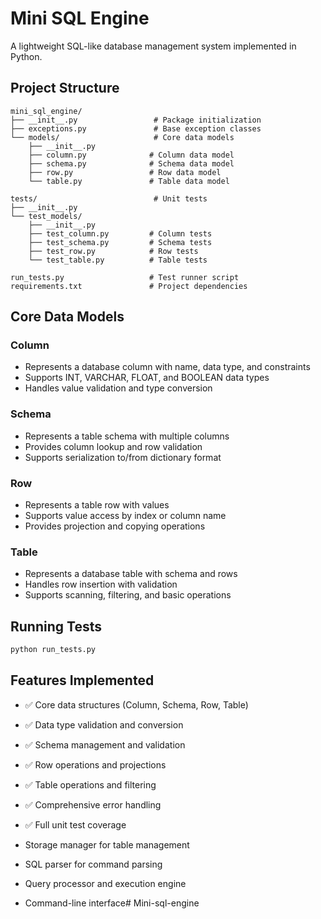 # Mini SQL Engine

A lightweight SQL-like database management system implemented in Python.

## Project Structure

```
mini_sql_engine/
├── __init__.py                 # Package initialization
├── exceptions.py               # Base exception classes
└── models/                     # Core data models
    ├── __init__.py
    ├── column.py              # Column data model
    ├── schema.py              # Schema data model  
    ├── row.py                 # Row data model
    └── table.py               # Table data model

tests/                          # Unit tests
├── __init__.py
└── test_models/
    ├── __init__.py
    ├── test_column.py         # Column tests
    ├── test_schema.py         # Schema tests
    ├── test_row.py            # Row tests
    └── test_table.py          # Table tests

run_tests.py                   # Test runner script
requirements.txt               # Project dependencies
```

## Core Data Models

### Column
- Represents a database column with name, data type, and constraints
- Supports INT, VARCHAR, FLOAT, and BOOLEAN data types
- Handles value validation and type conversion

### Schema  
- Represents a table schema with multiple columns
- Provides column lookup and row validation
- Supports serialization to/from dictionary format

### Row
- Represents a table row with values
- Supports value access by index or column name
- Provides projection and copying operations

### Table
- Represents a database table with schema and rows
- Handles row insertion with validation
- Supports scanning, filtering, and basic operations

## Running Tests

```bash
python run_tests.py
```

## Features Implemented

- ✅ Core data structures (Column, Schema, Row, Table)
- ✅ Data type validation and conversion
- ✅ Schema management and validation
- ✅ Row operations and projections
- ✅ Table operations and filtering
- ✅ Comprehensive error handling
- ✅ Full unit test coverage



- Storage manager for table management
- SQL parser for command parsing
- Query processor and execution engine
- Command-line interface# Mini-sql-engine

